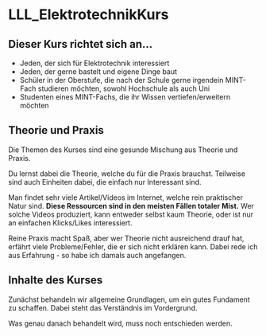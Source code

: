 # LLL_ElektrotechnikKurs

## Dieser Kurs richtet sich an...
- Jeden, der sich für Elektrotechnik interessiert
- Jeden, der gerne bastelt und eigene Dinge baut
- Schüler in der Oberstufe, die nach der Schule gerne irgendein MINT-Fach studieren möchten, sowohl Hochschule als auch Uni
- Studenten eines MINT-Fachs, die ihr Wissen vertiefen/erweitern möchten

## Theorie und Praxis

Die Themen des Kurses sind eine gesunde Mischung aus Theorie und Praxis. 

Du lernst dabei die Theorie, welche du für die Praxis brauchst. 
Teilweise sind auch Einheiten dabei, die einfach nur Interessant sind.

Man findet sehr viele Artikel/Videos im Internet, welche rein praktischer Natur sind.
**Diese Ressourcen sind in den meisten Fällen totaler Mist.**
Wer solche Videos produziert, kann entweder selbst kaum Theorie, oder ist nur an einfachen Klicks/Likes interessiert.

Reine Praxis macht Spaß, aber wer Theorie nicht ausreichend drauf hat, erfährt viele Probleme/Fehler, die er sich nicht erklären kann.
Dabei rede ich aus Erfahrung - so habe ich damals auch angefangen.

## Inhalte des Kurses

Zunächst behandeln wir allgemeine Grundlagen, um ein gutes Fundament zu schaffen.
Dabei steht das Verständnis im Vordergrund.

Was genau danach behandelt wird, muss noch entschieden werden.
